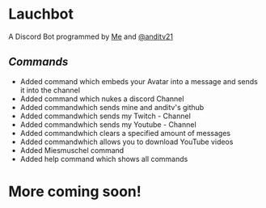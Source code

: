 # Lauchbot
A Discord Bot programmed by [Me](https://github.com/Lauchschwert) and [@anditv21](https://github.com/anditv21)
## <b>_Commands_</b>
- Added command which embeds your Avatar into a message and sends it into the channel
- Added command which nukes a discord Channel
- Added commandwhich sends mine and anditv's github
- Added commandwhich sends my Twitch - Channel
- Added commandwhich sends my Youtube - Channel
- Added commandwhich clears a specified amount of messages
- Added commandwhich allows you to download YouTube videos
- Added Miesmuschel command
- Added help command which shows all commands
# More coming soon!
